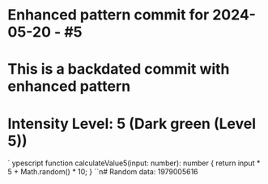 ﻿# Enhanced pattern commit for 2024-05-20 - #5
# This is a backdated commit with enhanced pattern
# Intensity Level: 5 (Dark green (Level 5))
`	ypescript
function calculateValue5(input: number): number {
    return input * 5 + Math.random() * 10;
}
``n# Random data: 1979005616

